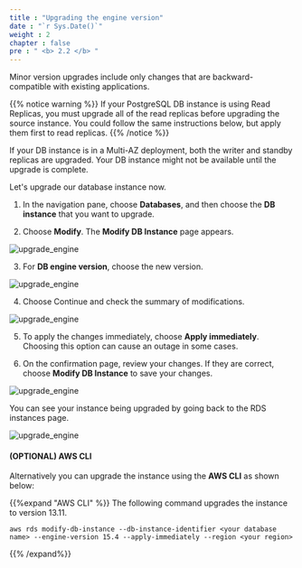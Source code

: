 ```yaml
---
title : "Upgrading the engine version"
date : "`r Sys.Date()`"
weight : 2
chapter : false
pre : " <b> 2.2 </b> "
---
```


Minor version upgrades include only changes that are backward-compatible with existing applications.

{{% notice warning %}}
If your PostgreSQL DB instance is using Read Replicas, you must upgrade all of the read replicas before upgrading the source instance. You could follow the same instructions below, but apply them first to read replicas.
{{% /notice %}}

If your DB instance is in a Multi-AZ deployment, both the writer and standby replicas are upgraded. Your DB instance might not be available until the upgrade is complete.

Let's upgrade our database instance now.

1. In the navigation pane, choose **Databases**, and then choose the **DB instance** that you want to upgrade.

2. Choose **Modify**. The **Modify DB Instance** page appears.

![upgrade_engine](/images/2/2-2/1.png)

3. For **DB engine version**, choose the new version.

![upgrade_engine](/images/2/2-2/2.png)

4. Choose Continue and check the summary of modifications.

![upgrade_engine](/images/2/2-2/3.png)

5. To apply the changes immediately, choose **Apply immediately**. Choosing this option can cause an outage in some cases.

6. On the confirmation page, review your changes. If they are correct, choose **Modify DB Instance** to save your changes.

![upgrade_engine](/images/2/2-2/4.png)

You can see your instance being upgraded by going back to the RDS instances page.

![upgrade_engine](/images/2/2-2/5.png)

#### (OPTIONAL) AWS CLI
Alternatively you can upgrade the instance using the **AWS CLI** as shown below:

{{%expand "AWS CLI" %}}
The following command upgrades the instance to version 13.11.
```
aws rds modify-db-instance --db-instance-identifier <your database name> --engine-version 15.4 --apply-immediately --region <your region>

```
{{% /expand%}}
